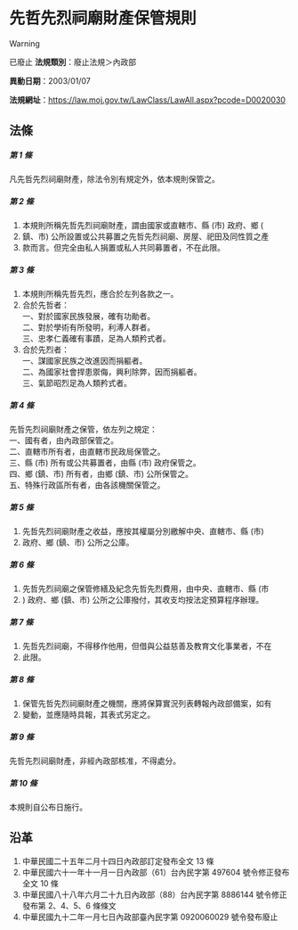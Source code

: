 # 先哲先烈祠廟財產保管規則


> [!WARNING]
> 已廢止
**法規類別**：廢止法規＞內政部

**異動日期**：2003/01/07  

**法規網址**：https://law.moj.gov.tw/LawClass/LawAll.aspx?pcode=D0020030



## 法條
##### 第 1 條
凡先哲先烈祠廟財產，除法令別有規定外，依本規則保管之。

##### 第 2 條
1. 本規則所稱先哲先烈祠廟財產，謂由國家或直轄市、縣 (市) 政府、鄉 (
1. 鎮、市) 公所設置或公共募置之先哲先烈祠廟、房屋、祀田及同性質之產
1. 款而言。但完全由私人捐置或私人共同募置者，不在此限。

##### 第 3 條
1. 本規則所稱先哲先烈，應合於左列各款之一。
1. 合於先哲者：  
一、對於國家民族發展，確有功勛者。  
二、對於學術有所發明，利溥人群者。  
三、忠孝仁義確有事蹟，足為人類矜式者。
1. 合於先烈者：  
一、謀國家民族之改進因而捐軀者。  
二、為國家社會捍患禦侮，興利除弊，因而捐軀者。  
三、氣節昭烈足為人類矜式者。

##### 第 4 條
先哲先烈祠廟財產之保管，依左列之規定：  
一、國有者，由內政部保管之。  
二、直轄市所有者，由直轄市民政局保管之。  
三、縣 (市) 所有或公共募置者，由縣 (市) 政府保管之。  
四、鄉 (鎮、市) 所有者，由鄉 (鎮、市) 公所保管之。  
五、特殊行政區所有者，由各該機關保管之。

##### 第 5 條
1. 先哲先烈祠廟財產之收益，應按其權屬分別繳解中央、直轄市、縣 (市)
1. 政府、鄉 (鎮、市) 公所之公庫。

##### 第 6 條
1. 先哲先烈祠廟之保管修繕及紀念先哲先烈費用，由中央、直轄市、縣 (市
1. ) 政府、鄉 (鎮、市) 公所之公庫撥付，其收支均按法定預算程序辦理。

##### 第 7 條
1. 先哲先烈祠廟，不得移作他用，但借與公益慈善及教育文化事業者，不在
1. 此限。

##### 第 8 條
1. 保管先哲先烈祠廟財產之機關，應將保算實況列表轉報內政部備案，如有
1. 變動，並應隨時具報，其表式另定之。

##### 第 9 條
先哲先烈祠廟財產，非經內政部核准，不得處分。

##### 第 10 條
本規則自公布日施行。

## 沿革
1. 中華民國二十五年二月十四日內政部訂定發布全文 13 條
1. 中華民國六十一年十一月一日內政部（61）台內民字第 497604 號令修正發布全文 10 條
1. 中華民國八十八年六月二十九日內政部（88）台內民字第 8886144  號令修正發布第 2、4、5、6 條條文
1. 中華民國九十二年一月七日內政部臺內民字第 0920060029 號令發布廢止
